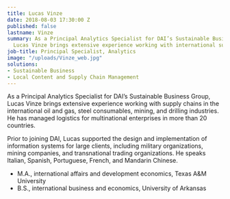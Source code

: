 ```yaml
---
title: Lucas Vinze
date: 2018-08-03 17:30:00 Z
published: false
lastname: Vinze
summary: As a Principal Analytics Specialist for DAI’s Sustainable Business Group,
  Lucas Vinze brings extensive experience working with international supply chains.
job-title: Principal Specialist, Analytics
image: "/uploads/Vinze_web.jpg"
solutions:
- Sustainable Business
- Local Content and Supply Chain Management
---
```


As a Principal Analytics Specialist for DAI’s Sustainable Business Group, Lucas Vinze brings extensive experience working with supply chains in the international oil and gas, steel consumables, mining, and drilling industries. He has managed logistics for multinational enterprises in more than 20 countries.

Prior to joining DAI, Lucas supported the design and implementation of information systems for large clients, including military organizations, mining companies, and transnational trading organizations. He speaks Italian, Spanish, Portuguese, French, and Mandarin Chinese.

* M.A., international affairs and development economics, Texas A&M University
* B.S., international business and economics, University of Arkansas